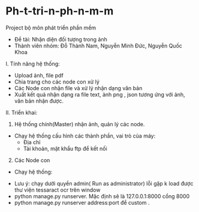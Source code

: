 # Ph-t-tri-n-ph-n-m-m
Project bộ môn phát triển phần mềm

- Đề tài: Nhận diện đối tượng trong ảnh
- Thành viên nhóm: Đỗ Thành Nam, Nguyễn Minh Đức, Nguyễn Quốc Khoa

I. Tính năng hệ thống:
  - Upload ảnh, file pdf 
  - Chia trang cho các node con xử lý
  - Các Node con nhận file và xử lý nhận dạng văn bản
  - Xuất kết quả nhận dạng ra file text, ảnh png , json tương ứng với ảnh, văn bản nhận được.

II. Triển khai:
1. Hệ thống chính(Master) nhận ảnh, quản lý các node.
  - Chạy hệ thống cấu hình các thành phần, vai trò của máy:
      + Địa chỉ
      + Tài khoản, mật khẩu  ftp để kết nối
2. Các Node con
  - Chạy hệ thống: 
  + Lưu ý: chạy dưới quyền admin( Run as administrator) lỗi gặp k load được thư viện tessaract ocr trên window
  + python manage.py runserver. Mặc định sẽ là 127.0.0.1:8000 cổng 8000
  + python manage.py runserver address:port để custom .
